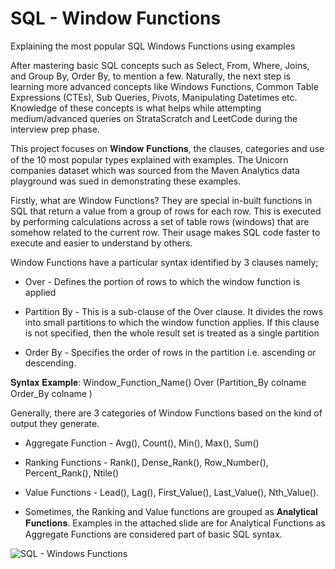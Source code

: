# SQL - Window Functions
Explaining the most popular SQL Windows Functions using examples

After mastering basic SQL concepts such as Select, From, Where, Joins, and Group By, Order By, to mention a few. Naturally, the next step is learning more advanced concepts like Windows Functions, Common Table Expressions (CTEs), Sub Queries, Pivots, Manipulating Datetimes etc. Knowledge of these concepts is what helps while attempting medium/advanced queries on StrataScratch and LeetCode during the interview prep phase.

This project focuses on 𝐖𝐢𝐧𝐝𝐨𝐰 𝐅𝐮𝐧𝐜𝐭𝐢𝐨𝐧𝐬, the clauses, categories and use of the 10 most popular types explained with examples. The Unicorn companies dataset which was sourced from the Maven Analytics data playground was sued in demonstrating these examples.

Firstly, what are Window Functions? They are special in-built functions in SQL that return a value from a group of rows for each row. This is executed by performing calculations across a set of table rows (windows) that are somehow related to the current row. Their usage makes SQL code faster to execute and easier to understand by others.

Window Functions have a particular syntax identified by 3 clauses namely;

* Over -  Defines the portion of rows to which the window function is applied 

* Partition By - This is a sub-clause of the Over clause. It divides the rows into small partitions to which the window function applies. If this clause is not specified, then the whole result set is treated as a single partition

* Order By - Specifies the order of rows in the partition i.e. ascending or descending. 

𝐒𝐲𝐧𝐭𝐚𝐱 𝐄𝐱𝐚𝐦𝐩𝐥𝐞: Window_Function_Name() Over (Partition_By colname Order_By colname )  

Generally, there are 3 categories of Window Functions based on the kind of output they generate.

* Aggregate Function - Avg(), Count(), Min(), Max(), Sum()

* Ranking Functions - Rank(), Dense_Rank(), Row_Number(), Percent_Rank(), Ntile()

* Value Functions - Lead(), Lag(), First_Value(), Last_Value(), Nth_Value().

* Sometimes, the Ranking and Value functions are grouped as 𝐀𝐧𝐚𝐥𝐲𝐭𝐢𝐜𝐚𝐥 𝐅𝐮𝐧𝐜𝐭𝐢𝐨𝐧𝐬. Examples in the attached slide are for Analytical Functions as Aggregate Functions are considered part of basic SQL syntax.

![SQL - Windows Functions](https://github.com/leks39/SQL---Window-Functions/assets/113634690/42823a29-aae4-4764-b60c-6810fe4243c5)


